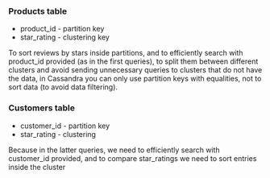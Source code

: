 ### Products table

* product_id - partition key
* star_rating - clustering key

To sort reviews by stars inside partitions, and to efficiently search with product_id
provided (as in the first queries), to split them between different clusters and
avoid sending unnecessary queries to clusters that do not have the data, in Cassandra
you can only use partition keys with equalities, not to sort data (to avoid data filtering).

### Customers table

* customer_id - partition key
* star_rating - clustering

Because in the latter queries, we need to efficiently search with customer_id provided,
and to compare star_ratings we need to sort entries inside the cluster
